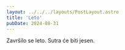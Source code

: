 ```yaml
---
layout: ../../../layouts/PostLayout.astro
title: 'Leto'
pubDate: 2024-08-31
---
```


Završilo se leto. Sutra će biti jesen.
